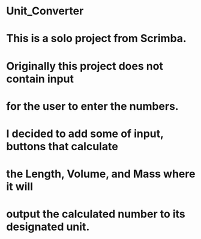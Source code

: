 # Unit_Converter
# This is a solo project from Scrimba.
# Originally this project does not contain input 
# for the user to enter the numbers.
# I decided to add some of input, buttons that calculate
# the Length, Volume, and Mass where it will
# output the calculated number to its designated unit.

